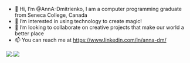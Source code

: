 - 👋 Hi, I’m @AnnA-Dmitrienko, I am a computer programming graduate from Seneca College, Canada
- 👀 I’m interested in using technology to create magic! 
- 💞️ I’m looking to collaborate on creative projects that make our world a better place
- 📫 You can reach me at https://www.linkedin.com/in/anna-dm/

<!---
AnnA-Dmitrienko/AnnA-Dmitrienko is a ✨ special ✨ repository because its `README.md` (this file) appears on your GitHub profile.
You can click the Preview link to take a look at your changes.
--->


<a href="https://github.com/AnnA-Dmitrienko">
 <img align="center" src="https://github-readme-stats-one-flame-97.vercel.app/api/top-langs/?username=AnnA-Dmitrienko&langs_count=10&layout=compact&random=random" />
  
</a>
<a href="https://github.com/AnnA-Dmitrienko">
 <img align="center" src="https://github-readme-stats-one-flame-97.vercel.app/api?username=AnnA-Dmitrienko&count_private=true&show_icons=true&theme=transparent&random=random" />
</a>
